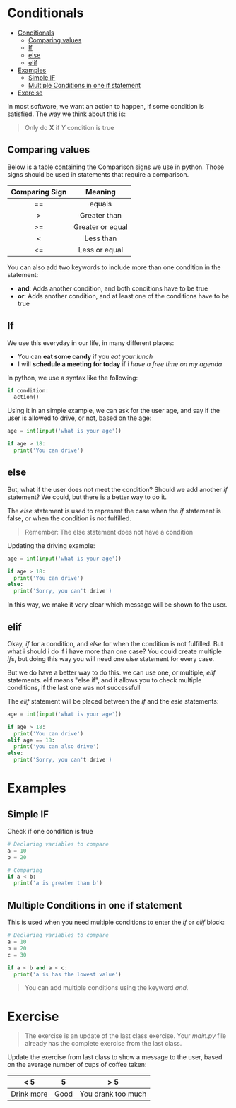 # Conditionals
- [Conditionals](#conditionals)
  - [Comparing values](#comparing-values)
  - [If](#if)
  - [else](#else)
  - [elif](#elif)
- [Examples](#examples)
  - [Simple IF](#simple-if)
  - [Multiple Conditions in one if statement](#multiple-conditions-in-one-if-statement)
- [Exercise](#exercise)

In most software, we want an action to happen, if some condition is satisfied. The way we think about this is: 

>Only do **X** if *Y* condition is true

## Comparing values
Below is a table containing the Comparison signs we use in python. Those signs should be used in statements that require a comparison.

| Comparing Sign |      Meaning         |
|:--------------:|:--------------------:|
| ==             | equals               |
| >              | Greater than         |
| >=             | Greater or equal     |
| <              | Less than            |
| <=             | Less or equal        |

You can also add two keywords to include more than one condition in the statement:

- **and**: Adds another condition, and both conditions have to be true
- **or**: Adds another condition, and at least one of the conditions have to be true


## If
We use this everyday in our life, in many different places:

- You can **eat some candy** if you *eat your lunch*
- I will **schedule a meeting for today** if i *have a free time on my agenda*

In python, we use a syntax like the following:

```python
if condition:
  action()
```
Using it in an simple example, we can ask for the user age, and say if the user is allowed to drive, or not, based on the age:

```python
age = int(input('what is your age'))

if age > 18:
  print('You can drive')
```

## else

But, what if the user does not meet the condition? Should we add another *if* statement? We could, but there is a better way to do it.

The *else* statement is used to represent the case when the *if* statement is false, or when the condition is not fulfilled.

> Remember: The else statement does not have a condition

Updating the driving example:

```python
age = int(input('what is your age'))

if age > 18:
  print('You can drive')
else:
  print('Sorry, you can't drive')
```
In this way, we make it very clear which message will be shown to the user.

## elif
Okay, *if* for a condition, and *else* for when the condition is not fulfilled. But what i should i do if i have more than one case?
You could create multiple *if*s, but doing this way you will need one *else* statement for every case.

But we do have a better way to do this. we can use one, or multiple, *elif* statements. elif means "else if", and it allows you to check multiple conditions, if the last one was not successfull

The *elif* statement will be placed between the *if* and the *esle* statements:

```python
age = int(input('what is your age'))

if age > 18:
  print('You can drive')
elif age == 18:
  print('you can also drive')
else:
  print('Sorry, you can't drive')
```

# Examples

## Simple IF
Check if one condition is true

```python
# Declaring variables to compare
a = 10
b = 20

# Comparing
if a < b:
  print('a is greater than b')

```

## Multiple Conditions in one if statement
This is used when you need multiple conditions to enter the *if* or *elif* block:

```python
# Declaring variables to compare
a = 10
b = 20
c = 30

if a < b and a < c:
  print('a is has the lowest value')
```
>You can add multiple conditions using the keyword *and*.

# Exercise
> The exercise is an update of the last class exercise. Your *main.py* file already has the complete exercise from the last class.

Update the exercise from last class to show a message to the user, based on the average number of cups of coffee taken:

| < 5        | 5    | > 5                |
|:----------:|:----:|:------------------:|
| Drink more | Good | You drank too much |
